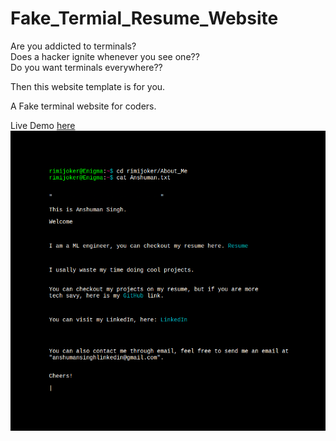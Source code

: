# Fake_Termial_Resume_Website


Are you addicted to terminals?<br>
Does a hacker ignite whenever you see one??<br>
Do you want terminals everywhere??<br>

Then this website template is for you.

A Fake terminal website for coders.

Live Demo <a href="http://rimijoker.github.io/">here</a><br>
<img src="Screenshot.png">